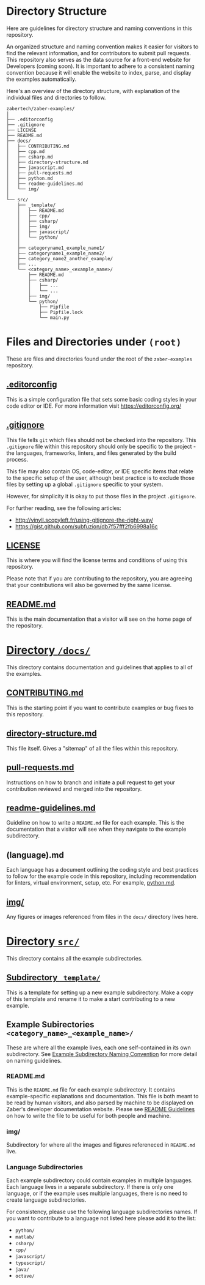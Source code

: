 # Directory Structure
Here are guidelines for directory structure and naming conventions in this repository.

An organized structure and naming convention makes it easier for visitors
to find the relevant information, and for contributors to submit pull requests.
This repository also serves as the data source for a front-end website for Developers (coming soon).
It is important to adhere to a consistent naming convention because it will
enable the website to index, parse, and display the examples automatically.

Here's an overview of the directory structure, with explanation of the individual
files and directories to follow.

    zabertech/zaber-examples/
    │
    ├── .editorconfig
    ├── .gitignore
    ├── LICENSE
    ├── README.md
    ├── docs/
    │   ├── CONTRIBUTING.md
    │   ├── cpp.md
    │   ├── csharp.md
    │   ├── directory-structure.md
    │   ├── javascript.md
    │   ├── pull-requests.md
    │   ├── python.md
    │   ├── readme-guidelines.md
    │   └── img/
    │
    └── src/
        ├── _template/
        │   ├── README.md
        │   ├── cpp/
        │   ├── csharp/
        │   ├── img/
        │   ├── javascript/
        │   └── python/
        │
        ├── categoryname1_example_name1/
        ├── categoryname1_example_name2/
        ├── category_name2_another_example/
        ├── ...
        └── <category_name>_<example_name>/
            ├── README.md
            ├── csharp/
            │   ├── ...
            │   └── ...
            ├── img/
            └── python/
                ├── Pipfile
                ├── Pipfile.lock
                └── main.py

# Files and Directories under `(root)`
These are files and directories found under the root of the `zaber-examples` repository.

## [.editorconfig](../.editorconfig)
This is a simple configuration file that sets some basic coding styles in your code editor or IDE.
For more information visit https://editorconfig.org/

## [.gitignore](../.gitignore)
This file tells `git` which files should not be checked into the repository.
This `.gitignore` file within this repository should only be specific to the project -
the languages, frameworks, linters, and files generated by the build process.

This file may also contain OS, code-editor, or IDE specific items that relate to the specific
setup of the user, although best practice is to exclude those files
by setting up a global `.gitignore` specific to your system.

However, for simplicity it is okay to put those files in the project `.gitignore`.

For further reading, see the following articles:
- http://vinyll.scopyleft.fr/using-gitignore-the-right-way/
- https://gist.github.com/subfuzion/db7f57fff2fb6998a16c

## [LICENSE](../LICENSE)
This is where you will find the license terms and conditions of using this repository.

Please note that if you are contributing to the repository,
you are agreeing that your contributions will also be governed by the same license.

## [README.md](../README.md)
This is the main documentation that a visitor will see on the home page of the repository.

# [Directory `/docs/`](../docs/)
This directory contains documentation and guidelines that applies to all of the examples.

## [CONTRIBUTING.md](CONTRIBUTING.md)
This is the starting point if you want to contribute examples or bug fixes to this repository.

## [directory-structure.md](directory-structure.md)
This file itself.  Gives a "sitemap" of all the files within this repository.

## [pull-requests.md](pull-requests.md)
Instructions on how to branch and initiate a pull request to get your contribution reviewed
and merged into the repository.

## [readme-guidelines.md](readme-guidelines.md)
Guideline on how to write a `README.md` file for each example.
This is the documentation that a visitor will see when they navigate to the example subdirectory.

## (language).md
Each language has a document outlining the coding style and best practices to follow
for the example code in this repository, including recommendation for linters,
virtual environment, setup, etc.  For example, [python.md](python.md).

## [img/](/img)
Any figures or images referenced from files in the `docs/` directory lives here.

# [Directory `src/`](../src/)
This directory contains all the example subdirectories.

## [Subdirectory `_template/`](../src/_template/)
This is a template for setting up a new example subdirectory.  Make a copy of this template and
rename it to make a start contributing to a new example.

## Example Subirectories `<category_name>_<example_name>/`
These are where all the example lives, each one self-contained in its own subdirectory.
See [Example Subdirectory Naming Convention](example-subdirectory-naming.md) for more detail
on naming guidelines.

### README.md
This is the `README.md` file for each example subdirectory.  It contains example-specific
explanations and documentation.  This file is both meant to be read by human visitors, and also
parsed by machine to be displayed on Zaber's developer documentation website.
Please see [README Guidelines](readme-guidelines.md) on how to write the file to be useful for
both people and machine.

### img/
Subdirectory for where all the images and figures refereneced in `README.md` live.

### Language Subdirectories
Each example subdirectory could contain examples in multiple languages.
Each language lives in a separate subdirectory.  If there is only one language, or if the example
uses multiple languages, there is no need to create language subdirectories.

For consistency, please use the following language subdirectories names.
If you want to contribute to a language not listed here please add it to the list:

- `python/`
- `matlab/`
- `csharp/`
- `cpp/`
- `javascript/`
- `typescript/`
- `java/`
- `octave/`
